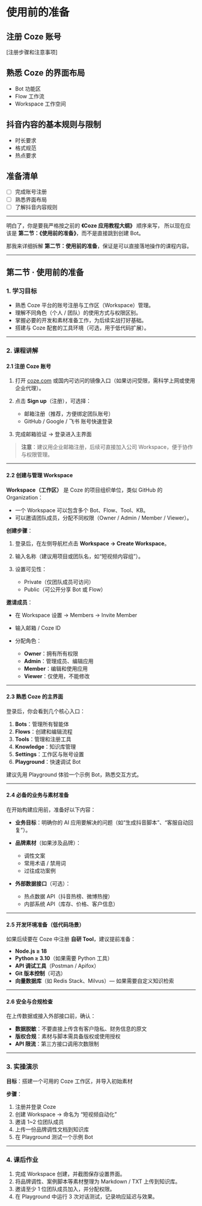 # 使用前的准备

## 注册 Coze 账号
[注册步骤和注意事项]

## 熟悉 Coze 的界面布局
- Bot 功能区
- Flow 工作流
- Workspace 工作空间

## 抖音内容的基本规则与限制
- 时长要求
- 格式规范
- 热点要求

## 准备清单
- [ ] 完成账号注册
- [ ] 熟悉界面布局
- [ ] 了解抖音内容规则

----------------------

明白了，你是要我严格按之前的 **《Coze 应用教程大纲》** 顺序来写，
所以现在应该是 **第二节：《使用前的准备》**，而不是直接跳到创建 Bot。

那我来详细拆解 **第二节：使用前的准备**，保证是可以直接落地操作的课程内容。

---

## **第二节 · 使用前的准备**

### 1. 学习目标

* 熟悉 Coze 平台的账号注册与工作区（Workspace）管理。
* 理解不同角色（个人 / 团队）的使用方式与权限区别。
* 掌握必要的开发和素材准备工作，为后续实战打好基础。
* 搭建与 Coze 配套的工具环境（可选，用于低代码扩展）。

---

### 2. 课程讲解

#### 2.1 注册 Coze 账号

1. 打开 [coze.com](https://coze.com) 或国内可访问的镜像入口（如果访问受限，需科学上网或使用企业代理）。
2. 点击 **Sign up**（注册），可选择：

   * 邮箱注册（推荐，方便绑定团队账号）
   * GitHub / Google / 飞书 账号快速登录
3. 完成邮箱验证 → 登录进入主界面

> **注意**：建议用企业邮箱注册，后续可直接加入公司 Workspace，便于协作与权限管理。

---

#### 2.2 创建与管理 Workspace

**Workspace（工作区）** 是 Coze 的项目组织单位，类似 GitHub 的 Organization：

* 一个 Workspace 可以包含多个 Bot、Flow、Tool、KB。
* 可以邀请团队成员，分配不同权限（Owner / Admin / Member / Viewer）。

**创建步骤**：

1. 登录后，在左侧导航栏点击 **Workspace → Create Workspace**。
2. 输入名称（建议用项目或团队名，如“短视频内容组”）。
3. 设置可见性：

   * Private（仅团队成员可访问）
   * Public（可公开分享 Bot 或 Flow）

**邀请成员**：

* 在 Workspace 设置 → Members → Invite Member
* 输入邮箱 / Coze ID
* 分配角色：

  * **Owner**：拥有所有权限
  * **Admin**：管理成员、编辑应用
  * **Member**：编辑和使用应用
  * **Viewer**：仅使用，不能修改

---

#### 2.3 熟悉 Coze 的主界面

登录后，你会看到几个核心入口：

1. **Bots**：管理所有智能体
2. **Flows**：创建和编辑流程
3. **Tools**：管理和注册工具
4. **Knowledge**：知识库管理
5. **Settings**：工作区与账号设置
6. **Playground**：快速调试 Bot

建议先用 Playground 体验一个示例 Bot，熟悉交互方式。

---

#### 2.4 必备的业务与素材准备

在开始构建应用前，准备好以下内容：

* **业务目标**：明确你的 AI 应用要解决的问题（如“生成抖音脚本”、“客服自动回复”）。
* **品牌素材**（如果涉及品牌）：

  * 调性文案
  * 常用术语 / 禁用词
  * 过往成功案例
* **外部数据接口**（可选）：

  * 热点数据 API（抖音热榜、微博热搜）
  * 内部系统 API（库存、价格、客户信息）

---

#### 2.5 开发环境准备（低代码场景）

如果后续要在 Coze 中注册 **自研 Tool**，建议提前准备：

* **Node.js ≥ 18**
* **Python ≥ 3.10**（如果需要 Python 工具）
* **API 调试工具**（Postman / Apifox）
* **Git 版本控制**（可选）
* **向量数据库**（如 Redis Stack、Milvus）— 如果需要自定义知识检索

---

#### 2.6 安全与合规检查

在上传数据或接入外部接口前，确认：

* **数据脱敏**：不要直接上传含有客户隐私、财务信息的原文
* **版权合规**：素材与脚本需具备版权或使用授权
* **API 限流**：第三方接口调用次数限制

---

### 3. 实操演示

**目标**：搭建一个可用的 Coze 工作区，并导入初始素材

**步骤**：

1. 注册并登录 Coze
2. 创建 Workspace → 命名为 “短视频自动化”
3. 邀请 1\~2 位团队成员
4. 上传一份品牌调性文档到知识库
5. 在 Playground 测试一个示例 Bot

---

### 4. 课后作业

1. 完成 Workspace 创建，并截图保存设置界面。
2. 将品牌调性、案例脚本等素材整理为 Markdown / TXT 上传到知识库。
3. 邀请至少 1 位团队成员加入，并分配权限。
4. 在 Playground 中运行 3 次对话测试，记录响应延迟与效果。
